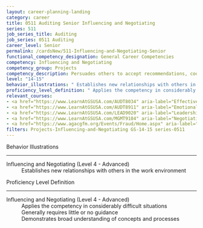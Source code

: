 ```yaml
---
layout: career-planning-landing
category: career
title: 0511 Auditing Senior Influencing and Negotiating
series: 511
job_series_title: Auditing
job_series: 0511 Auditing
career_level: Senior
permalink: /cardsNew/511-Influencing-and-Negotiating-Senior
functional_competency_designation: General Career Competencies
competency: Influencing and Negotiating
competency_group: Projects
competency_description: Persuades others to accept recommendations, cooperate, or change their behavior; works with others towards an agreement; negotiates to find mutually acceptable solutions
level: "14-15"
behavior_illustrations: " Establishes new relationships with others in the work environment"
proficiency_level_definition: " Applies the competency in considerably difficult situations  Generally requires little or no guidance  Demonstrates broad understanding of concepts and processes"
relevant_courses: 
- <a href="https://www.LearnAtGSUSA.com/AUDT8034" aria-label="Effective Audit Resolution, Follow-up and Implementation (AUDT8034) - https://www.LearnAtGSUSA.com/AUDT8034">Effective Audit Resolution, Follow-up and Implementation (AUDT8034)</a>, Graduate School USA (GSUSA)
- <a href="https://www.LearnAtGSUSA.com/AUDT8911" aria-label="Emotionally Intelligent Auditor&#58; The Power of Influence and Situational Awareness (AUDT8911) - https://www.LearnAtGSUSA.com/AUDT8911">Emotionally Intelligent Auditor&#58; The Power of Influence and Situational Awareness (AUDT8911)</a>, Graduate School USA (GSUSA)
- <a href="https://www.LearnAtGSUSA.com/LEAD9020" aria-label="Leadership, Motivation and Accountability for High Performance Organizations (LEAD9020) - https://www.LearnAtGSUSA.com/LEAD9020">Leadership, Motivation and Accountability for High Performance Organizations (LEAD9020)</a>, Graduate School USA (GSUSA)
- <a href="https://www.LearnAtGSUSA.com/MGMT9104" aria-label="Negotiating Techniques (MGMT9104 & 9105) - https://www.LearnAtGSUSA.com/MGMT9104">Negotiating Techniques (MGMT9104 & 9105)</a>, Graduate School USA (GSUSA)
- <a href="https://www.agacgfm.org/Events/Fraud/Home.aspx" aria-label="Internal Control & Fraud Prevention Training - https://www.agacgfm.org/Events/Fraud/Home.aspx">Internal Control & Fraud Prevention Training</a>, AGA
filters: Projects-Influencing-and-Negotiating GS-14-15 series-0511
---
```


<div class="desktop:grid-col-6 margin-y-3">
  <div class="border-top-2 bg-white padding-3 shadow-5 height-full members-hover border-1px button-border border-top-blue radius-lg">
    <p class="text-bold label-color font-size-21">Behavior Illustrations</p>
    <hr class="hr-green"/>
    <dl class="text-base card-content-color"><dt>Influencing and Negotiating (Level 4 - Advanced)</dt><dd>Establishes new relationships with others in the work environment</dd></dl>
  </div>
</div>
<div class="desktop:grid-col-6 margin-y-3">
  <div class="border-top-2 bg-white padding-3 shadow-5 height-full members-hover border-1px button-border border-top-blue radius-lg">
    <p class="text-bold label-color font-size-21">Proficiency Level Definition</p>
     <hr class="hr-green"/>
    <dl class="text-base card-content-color"><dt>Influencing and Negotiating (Level 4 - Advanced)</dt><dd>Applies the competency in considerably difficult situations </dd><dd>Generally requires little or no guidance </dd><dd>Demonstrates broad understanding of concepts and processes</dd></dl>
  </div>
</div>